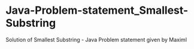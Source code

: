 # Java-Problem-statement_Smallest-Substring
Solution of  Smallest Substring - Java Problem statement given by Maximl
